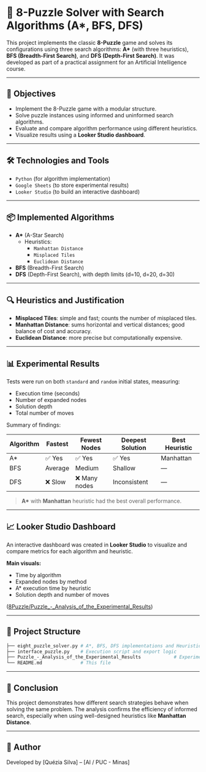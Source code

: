 
# 🧩 8-Puzzle Solver with Search Algorithms (A*, BFS, DFS)

This project implements the classic **8-Puzzle** game and solves its configurations using three search algorithms: **A\*** (with three heuristics), **BFS (Breadth-First Search)**, and **DFS (Depth-First Search)**. It was developed as part of a practical assignment for an Artificial Intelligence course.

---

## 🎯 Objectives

- Implement the 8-Puzzle game with a modular structure.
- Solve puzzle instances using informed and uninformed search algorithms.
- Evaluate and compare algorithm performance using different heuristics.
- Visualize results using a **Looker Studio dashboard**.

---

## 🛠️ Technologies and Tools

- `Python` (for algorithm implementation)
- `Google Sheets` (to store experimental results)
- `Looker Studio` (to build an interactive dashboard)

---

## 📦 Implemented Algorithms

- **A\*** (A-Star Search)
  - Heuristics:
    - `Manhattan Distance`
    - `Misplaced Tiles`
    - `Euclidean Distance`
- **BFS** (Breadth-First Search)
- **DFS** (Depth-First Search), with depth limits (d=10, d=20, d=30)

---

## 🔍 Heuristics and Justification

- **Misplaced Tiles**: simple and fast; counts the number of misplaced tiles.
- **Manhattan Distance**: sums horizontal and vertical distances; good balance of cost and accuracy.
- **Euclidean Distance**: more precise but computationally expensive.

---

## 📊 Experimental Results

Tests were run on both `standard` and `random` initial states, measuring:

- Execution time (seconds)
- Number of expanded nodes
- Solution depth
- Total number of moves

Summary of findings:

| Algorithm | Fastest | Fewest Nodes | Deepest Solution | Best Heuristic |
|-----------|---------|---------------|------------------|----------------|
| A*        | ✅ Yes  | ✅ Yes        | ✅ Yes           | Manhattan      |
| BFS       | Average | Medium         | Shallow          | —              |
| DFS       | ❌ Slow | ❌ Many nodes  | Inconsistent      | —              |

> **A\*** with **Manhattan** heuristic had the best overall performance.

---

## 📈 Looker Studio Dashboard

An interactive dashboard was created in **Looker Studio** to visualize and compare metrics for each algorithm and heuristic.

**Main visuals:**
- Time by algorithm
- Expanded nodes by method
- A* execution time by heuristic
- Solution depth and number of moves

([8Puzzle/Puzzle_-_Analysis_of_the_Experimental_Results]([url](https://lookerstudio.google.com/reporting/2bc95bdd-4c8d-4200-9286-e9f5da129a04)))

---

## 📁 Project Structure

```bash
├── eight_puzzle_solver.py # A*, BFS, DFS implementations and Heuristic functions
├── interface_puzzle.py    # Execution script and export logic
├── Puzzle_-_Analysis_of_the_Experimental_Results            # Experimental results dashboard 
└── README.md              # This file
```

---

## 🧠 Conclusion

This project demonstrates how different search strategies behave when solving the same problem. The analysis confirms the efficiency of informed search, especially when using well-designed heuristics like **Manhattan Distance**.

---

## 📌 Author

Developed by [Quézia Silva] – [AI / PUC - Minas]
